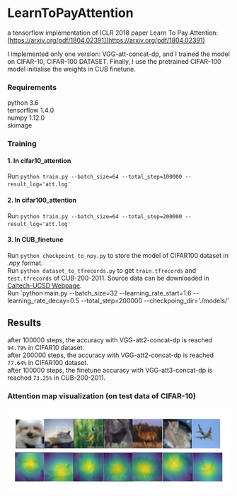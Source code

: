 # LearnToPayAttention
a tensorflow implementation of ICLR 2018 paper Learn To Pay Attention: [https://arxiv.org/pdf/1804.02391](https://arxiv.org/pdf/1804.02391)

I implemented only one version: VGG-att-concat-dp, and I trained the model on CIFAR-10, CIFAR-100 DATASET.
Finally, I use the pretrained CIFAR-100 model initialise the weights in CUB finetune.

### Requirements
python 3.6 </br>
tensorflow 1.4.0 </br>
numpy 1.12.0 </br>
skimage

### Training 
#### 1. In cifar10_attention 
Run `python train.py --batch_size=64 --total_step=100000 --result_log='att.log'`
#### 2. In cifar100_attention
Run `python train.py --batch_size=64 --total_step=200000 --result_log='att.log'`
#### 3. In CUB_finetune
Run `python checkpoint_to_npy.py` to store the model of CIFAR100 dataset in *.npy* format.</br>
Run `python dataset_to_tfrecords.py` to get `train.tfrecords` and `test.tfrecords` of CUB-200-2011. Source data can be downloaded in [Caltech-UCSD Webpage](http://www.vision.caltech.edu/visipedia/CUB-200-2011.html).</br>
Run `python main.py --batch_size=32 --learning_rate_start=1.6 --learning_rate_decay=0.5 --total_step=200000 --checkpoing_dir='./models/'

## Results
after 100000 steps, the accuracy with VGG-att2-concat-dp is reached `94.79%` in CIFAR10 dataset.</br>
after 200000 steps, the accuracy with VGG-att2-concat-dp is reached `77.64%` in CIFAR100 dataset.</br> 
after 100000 steps, the finetune accuracy with VGG-att3-concat-dp is reached `73.25%` in CUB-200-2011.</br>
 
### Attention map visualization (on test data of CIFAR-10)

![](https://github.com/caoquanjie/LearnToPayAttention/raw/master/images/fig.jpg)
 